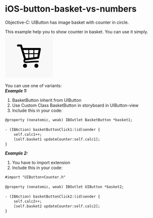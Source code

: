 # iOS-button-basket-vs-numbers
Objective-C: UIButton has image basket  with counter in circle.

This example help you to show counter in basket. You can use it simply. <br />
![gif](https://raw.githubusercontent.com/energy6x6/iOS-button-basket-vs-numbers/master/basket.gif)

You can use one of variants:<br />
***Example 1:*** <br />
1. BasketButton inherit from UIButton<br />
2. Use Custom Class BasketButton in storyboard in UIButton-view<br />
3. Include this in your code:<br />
```
@property (nonatomic, weak) IBOutlet BasketButton *basket1;

- (IBAction) basketButtonClick1:(id)sender {
    self.calc1++;
    [self.basket1 updateCounter:self.calc1];
}
```
***Example 2:***<br />
1. You have to import extension<br />
2. Include this in your code:<br />

```
#import "UIButton+Counter.h"

@property (nonatomic, weak) IBOutlet UIButton *basket2;

- (IBAction) basketButtonClick2:(id)sender {
    self.calc2++;
    [self.basket2 updateCounter:self.calc2];
}

```
